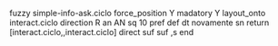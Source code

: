 fuzzy simple-info-ask.ciclo
   force_position Y
   madatory Y
   layout_onto interact.ciclo
   direction R
   an AN
   sq 10
   pref 
   def 
    dt novamente
    sn 
    return [interact.ciclo,,interact.ciclo]
    direct 
   suf 
   suf ,s
end
